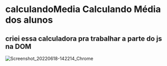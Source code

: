 # calculandoMedia Calculando Média dos alunos
## criei essa calculadora pra trabalhar a parte do js na DOM


![Screenshot_20220618-142214_Chrome](https://user-images.githubusercontent.com/83735539/174449697-e057850e-1827-41ff-bed4-0073d2035deb.jpg)

